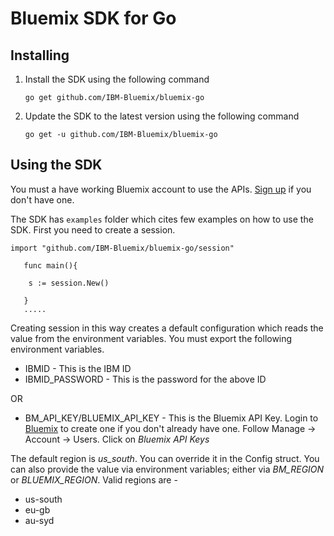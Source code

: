 # Bluemix SDK for Go

## Installing

1. Install the SDK using the following command

    ```go get github.com/IBM-Bluemix/bluemix-go```

2. Update the SDK to the latest version using the following command

    ```go get -u github.com/IBM-Bluemix/bluemix-go```


## Using the SDK

You must a have working Bluemix account to use the APIs. [Sign up](https://console.ng.bluemix.net/registration/?target=%2Fdashboard%2Fapps) if you don't have one.

The SDK has ```examples``` folder which cites few examples on how to use the SDK.
First you need to create a session.

```
import "github.com/IBM-Bluemix/bluemix-go/session"

   func main(){

    s := session.New()

   }
   .....
```
Creating session in this way creates a default configuration which reads the value from the environment variables.
You must export the following environment variables.
* IBMID - This is the IBM ID
* IBMID_PASSWORD - This is the password for the above ID

OR

* BM_API_KEY/BLUEMIX_API_KEY - This is the Bluemix API Key. Login to [Bluemix](https://console.ng.bluemix.net) to create one if you don't already have one. Follow Manage -> Account -> Users. Click on _Bluemix API Keys_

The default region is _us_south_. You can override it in the Config struct. You can also provide the value via environment variables; either via _BM_REGION_ or _BLUEMIX_REGION_. Valid regions are -
* us-south
* eu-gb
* au-syd



